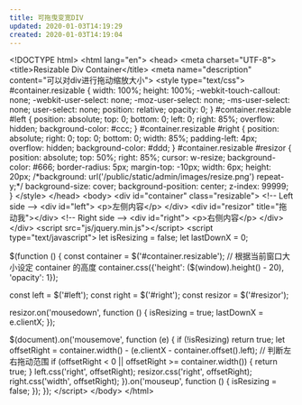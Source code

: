 ```yaml
---
title: 可拖曳变宽DIV
updated: 2020-01-03T14:19:29
created: 2020-01-03T14:19:04
---
```


\<!DOCTYPE html\>
\<html lang="en"\>
\<head\>
\<meta charset="UTF-8"\>
\<title\>Resizable Div Container\</title\>
\<meta name="description" content="可以对div进行拖动缩放大小"\>
\<style type="text/css"\>
\#container.resizable {
width: 100%;
height: 100%;
-webkit-touch-callout: none;
-webkit-user-select: none;
-moz-user-select: none;
-ms-user-select: none;
user-select: none;
position: relative;
opacity: 0;
}
\#container.resizable \#left {
position: absolute;
top: 0;
bottom: 0;
left: 0;
right: 85%;
overflow: hidden;
background-color: \#ccc;
}
\#container.resizable \#right {
position: absolute;
right: 0;
top: 0;
bottom: 0;
width: 85%;
padding-left: 4px;
overflow: hidden;
background-color: \#ddd;
}
\#container.resizable \#resizor {
position: absolute;
top: 50%;
right: 85%;
cursor: w-resize;
background-color: \#666;
border-radius: 5px;
margin-top: -10px;
width: 6px;
height: 20px;
/\*background: url('/public/static/admin/images/resize.png') repeat-y;\*/
background-size: cover;
background-position: center;
z-index: 99999;
}
\</style\>
\</head\>
\<body\>
\<div id="container" class="resizable"\>
\<!-- Left side --\>
\<div id="left"\>
\<p\>左侧内容\</p\>
\</div\>
\<div id="resizor" title="拖动我"\>\</div\>
\<!-- Right side --\>
\<div id="right"\>
\<p\>右侧内容\</p\>
\</div\>
\</div\>
\<script src="js/jquery.min.js"\>\</script\>
\<script type="text/javascript"\>
let isResizing = false;
let lastDownX = 0;

\$(function () {
const container = \$('#container.resizable');
// 根据当前窗口大小设定 container 的高度
container.css({'height': (\$(window).height() - 20), 'opacity': 1});

const left = \$('#left');
const right = \$('#right');
const resizor = \$('#resizor');

resizor.on('mousedown', function () {
isResizing = true;
lastDownX = e.clientX;
});

\$(document).on('mousemove', function (e) {
if (!isResizing) return true;
let offsetRight = container.width() - (e.clientX - container.offset().left);
// 判断左右拖动范围
if (offsetRight \< 0 \|\| offsetRight \>= container.width()) {
return true;
}
left.css('right', offsetRight);
resizor.css('right', offsetRight);
right.css('width', offsetRight);
}).on('mouseup', function () {
isResizing = false;
});
});
\</script\>
\</body\>
\</html\>
